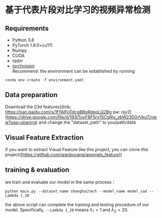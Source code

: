 # 基于代表片段对比学习的视频异常检测

## Requirements
* Python 3.8
* PyTorch 1.8.0+cu111
* Numpy
* CUDA
* tqdm
* [torchvision](http://pytorch.org/)  
Recommend: the environment can be established by running

```
conda env create -f environment.yaml
```

## Data preparation
Download the [i3d features](link: https://pan.baidu.com/s/1fYAlFoTdcg8BgRdqoLQ2Bg pw: njy2)(https://drive.google.com/file/d/193jToyF8F5rv1SCgRiy_zbW230OrVkuT/view?usp=sharing) and change the "dataset_path" to you/path/data

## Visual Feature Extraction
if you want to extract Visual Feature like this project, you can clone this project([https://github.com/wanboyang/anomaly_feature])


## training & evaluation
we train and evaluate our model in the same process：

```
python main.py --dataset_name shanghaitech --model_name model_sad --Lambda 1_20
```

the above script can complete the training and testing procedure of our model. Specifically, ``--Lambda 1_20`` means $\lambda_1 = 1$ and $\lambda_2 = 20$.

